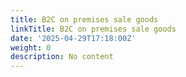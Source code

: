 ```yaml
---
title: B2C on premises sale goods
linkTitle: B2C on premises sale goods
date: '2025-04-29T17:18:00Z'
weight: 0
description: No content
---
```



